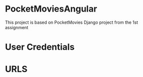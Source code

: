# PocketMoviesAngular

This project is based on PocketMovies Django project from the 1st assignment

# User Credentials

# URLS
